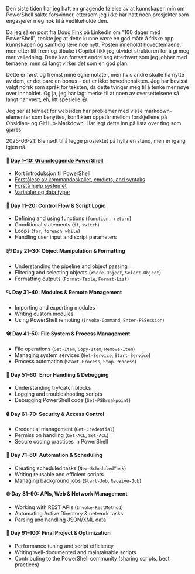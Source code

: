 Den siste tiden har jeg hatt en gnagende følelse av at kunnskapen min om PowerShell sakte forsvinner, ettersom jeg ikke har hatt noen prosjekter som engasjerer meg nok til å vedlikeholde den.

Da jeg så en post fra [Doug Fink](https://www.linkedin.com/in/douglasfinke/) på LinkedIn om "100 dager med PowerShell", tenkte jeg at dette kunne være en god måte å friske opp kunnskapen og samtidig lære noe nytt. Posten inneholdt hovedtemaene, men etter litt frem og tilbake i Copilot fikk jeg utvidet strukturen for å gi meg mer veiledning. Dette kan fortsatt endre seg etterhvert som jeg jobber med temaene, men så langt virker det som en god plan.

Dette er først og fremst mine egne notater, men hvis andre skulle ha nytte av dem, er det bare en bonus – det er ikke hovedhensikten. Jeg har bevisst valgt norsk som språk for teksten, da dette tvinger meg til å tenke mer nøye over innholdet. Og ja, jeg har lagt merke til at noen av oversettelsene så langt har vært, eh, litt spesielle 😆.

Jeg ser at temaet for websiden har problemer med visse markdown-elementer som benyttes, konflikten oppstår mellom forskjellene på Obsidian- og GitHub-Markdown. Har lagt dette inn på lista over ting som gjøres

2025-06-21: Ble nødt til å legge prosjektet på hylla en stund, men er igang igjen nå.

#### **📌 [Day 1–10: Grunnleggende PowerShell](Day-1–10-Introduction-PowerShell.md)**
- [Kort introduksjon til PowerShell](Day-1–10-Introduction-PowerShell.md)
- [Forstålese av kommandoskallet, cmdlets, and syntaks](Day-1–10-Shell-Cmdlets-Syntax.md)
- [Forstå hjelp systemet](Day-1–10-Help.md)
- [Variabler og data typer](Day-1–10-vars-data.md)

#### **🔄 Day 11–20: Control Flow & Script Logic**

- Defining and using functions (`function, return`)
- Conditional statements (`if`, `switch`)
- Loops (`for`, `foreach`, `while`)
- Handling user input and script parameters

#### **📦 Day 21–30: Object Manipulation & Formatting**

- Understanding the pipeline and object passing
- Filtering and selecting objects (`Where-Object`, `Select-Object`)
- Formatting outputs (`Format-Table`, `Format-List`)

#### **🔍 Day 31–40: Modules & Remote Management**

- Importing and exporting modules
- Writing custom modules
- Using PowerShell remoting (`Invoke-Command`, `Enter-PSSession`)

#### **🛠️ Day 41–50: File System & Process Management**

- File operations (`Get-Item`, `Copy-Item`, `Remove-Item`)
- Managing system services (`Get-Service`, `Start-Service`)
- Process automation (`Start-Process`, `Stop-Process`)

#### **🚨 Day 51–60: Error Handling & Debugging**

- Understanding try/catch blocks
- Logging and troubleshooting scripts
- Debugging PowerShell code (`Set-PSBreakpoint`)

#### **🔒 Day 61–70: Security & Access Control**

- Credential management (`Get-Credential`)
- Permission handling (`Get-ACL`, `Set-ACL`)
- Secure coding practices in PowerShell

#### **🤖 Day 71–80: Automation & Scheduling**

- Creating scheduled tasks (`New-ScheduledTask`)
- Writing reusable and efficient scripts
- Managing background jobs (`Start-Job`, `Receive-Job`)

#### **🌐 Day 81–90: APIs, Web & Network Management**

- Working with REST APIs (`Invoke-RestMethod`)
- Automating Active Directory & network tasks
- Parsing and handling JSON/XML data

#### **🚀 Day 91–100: Final Project & Optimization**

- Performance tuning and script efficiency
- Writing well-documented and maintainable scripts
- Contributing to the PowerShell community (sharing scripts, best practices)


